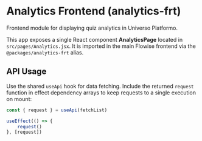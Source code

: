 # Analytics Frontend (analytics-frt)

Frontend module for displaying quiz analytics in Universo Platformo.

This app exposes a single React component **AnalyticsPage** located in `src/pages/Analytics.jsx`.
It is imported in the main Flowise frontend via the `@packages/analytics-frt` alias.

## API Usage

Use the shared `useApi` hook for data fetching. Include the returned `request` function in effect dependency arrays to keep requests to a single execution on mount:

```javascript
const { request } = useApi(fetchList)

useEffect(() => {
    request()
}, [request])
```
